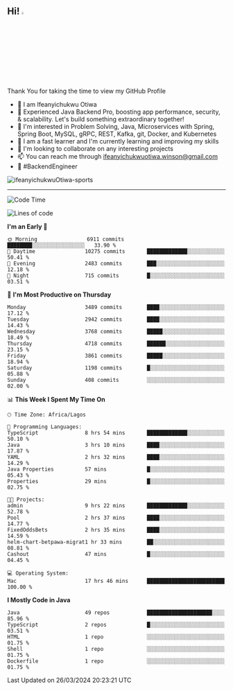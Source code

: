 <!-- BLOG-POST-LIST:START --><!-- BLOG-POST-LIST:END -->

## Hi! <img src="https://media.giphy.com/media/hvRJCLFzcasrR4ia7z/giphy.gif" width="4%"> 

Thank You for taking the time to view my GitHub Profile

- 👋 I am Ifeanyichukwu Otiwa
- 🚀 Experienced Java Backend Pro, boosting app performance, security, & scalability. Let's build something extraordinary together!
- 👀 I'm interested in Problem Solving, Java, Microservices with Spring, Spring Boot, MySQL, gRPC, REST, Kafka, git, Docker, and Kubernetes
- 🌱 I am a fast learner and I'm currently learning and improving my skills
- 💞️ I'm looking to collaborate on any interesting projects
- 📫 You can reach me through ifeanyichukwuotiwa.winson@gmail.com
- 🚀 #BackendEngineer

<p align="left" marginTop="10px"> <img src="https://komarev.com/ghpvc/?username=ifeanyichukwuOtiwa-sports&label=Profile%20views&color=0e75b6&style=for-the-badge" alt="ifeanyichukwuOtiwa-sports" /> </p>

***

<!--START_SECTION:waka-->
![Code Time](http://img.shields.io/badge/Code%20Time-2%2C339%20hrs%2010%20mins-blue)

![Lines of code](https://img.shields.io/badge/From%20Hello%20World%20I%27ve%20Written-4.8%20million%20lines%20of%20code-blue)

**I'm an Early 🐤** 

```text
🌞 Morning                6911 commits        ████████░░░░░░░░░░░░░░░░░   33.90 % 
🌆 Daytime                10275 commits       █████████████░░░░░░░░░░░░   50.41 % 
🌃 Evening                2483 commits        ███░░░░░░░░░░░░░░░░░░░░░░   12.18 % 
🌙 Night                  715 commits         █░░░░░░░░░░░░░░░░░░░░░░░░   03.51 % 
```
📅 **I'm Most Productive on Thursday** 

```text
Monday                   3489 commits        ████░░░░░░░░░░░░░░░░░░░░░   17.12 % 
Tuesday                  2942 commits        ████░░░░░░░░░░░░░░░░░░░░░   14.43 % 
Wednesday                3768 commits        █████░░░░░░░░░░░░░░░░░░░░   18.49 % 
Thursday                 4718 commits        ██████░░░░░░░░░░░░░░░░░░░   23.15 % 
Friday                   3861 commits        █████░░░░░░░░░░░░░░░░░░░░   18.94 % 
Saturday                 1198 commits        █░░░░░░░░░░░░░░░░░░░░░░░░   05.88 % 
Sunday                   408 commits         ░░░░░░░░░░░░░░░░░░░░░░░░░   02.00 % 
```


📊 **This Week I Spent My Time On** 

```text
🕑︎ Time Zone: Africa/Lagos

💬 Programming Languages: 
TypeScript               8 hrs 54 mins       █████████████░░░░░░░░░░░░   50.10 % 
Java                     3 hrs 10 mins       ████░░░░░░░░░░░░░░░░░░░░░   17.87 % 
YAML                     2 hrs 32 mins       ████░░░░░░░░░░░░░░░░░░░░░   14.29 % 
Java Properties          57 mins             █░░░░░░░░░░░░░░░░░░░░░░░░   05.43 % 
Properties               29 mins             █░░░░░░░░░░░░░░░░░░░░░░░░   02.75 % 

🐱‍💻 Projects: 
admin                    9 hrs 22 mins       █████████████░░░░░░░░░░░░   52.78 % 
Pool                     2 hrs 37 mins       ████░░░░░░░░░░░░░░░░░░░░░   14.77 % 
FixedOddsBets            2 hrs 35 mins       ████░░░░░░░░░░░░░░░░░░░░░   14.59 % 
helm-chart-betpawa-migrat1 hr 33 mins        ██░░░░░░░░░░░░░░░░░░░░░░░   08.81 % 
Cashout                  47 mins             █░░░░░░░░░░░░░░░░░░░░░░░░   04.45 % 

💻 Operating System: 
Mac                      17 hrs 46 mins      █████████████████████████   100.00 % 
```

**I Mostly Code in Java** 

```text
Java                     49 repos            █████████████████████░░░░   85.96 % 
TypeScript               2 repos             █░░░░░░░░░░░░░░░░░░░░░░░░   03.51 % 
HTML                     1 repo              ░░░░░░░░░░░░░░░░░░░░░░░░░   01.75 % 
Shell                    1 repo              ░░░░░░░░░░░░░░░░░░░░░░░░░   01.75 % 
Dockerfile               1 repo              ░░░░░░░░░░░░░░░░░░░░░░░░░   01.75 % 
```




 Last Updated on 26/03/2024 20:23:21 UTC
<!--END_SECTION:waka-->

<!--
<p align="center">
![trophy](https://github-profile-trophy.vercel.app/?username=ifeanyichukwuOtiwa-sports&theme=onedark) (https://github.com/ryo-ma/github-profile-trophy)
</p>
-->

<!---
ifeanyi-otiwa/ifeanyi-otiwa is a ✨ special ✨ repository because its `README.md` (this file) appears on your GitHub profile.
You can click the Preview link to take a look at your changes.
--->
